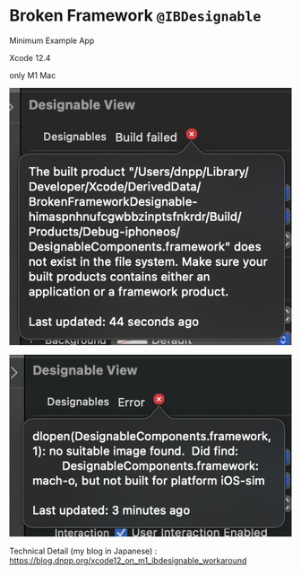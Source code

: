 # Broken Framework `@IBDesignable`

Minimum Example App

Xcode 12.4

only M1 Mac

![error1](/img/error1.png "error1")

![error 2](/img/error2.png "error2")

Technical Detail (my blog in Japanese) : https://blog.dnpp.org/xcode12_on_m1_ibdesignable_workaround
